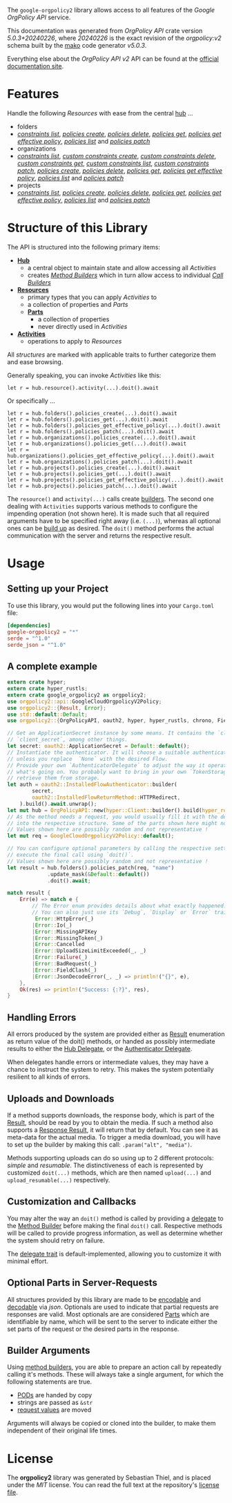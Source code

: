 <!---
DO NOT EDIT !
This file was generated automatically from 'src/generator/templates/api/README.md.mako'
DO NOT EDIT !
-->
The `google-orgpolicy2` library allows access to all features of the *Google OrgPolicy API* service.

This documentation was generated from *OrgPolicy API* crate version *5.0.3+20240226*, where *20240226* is the exact revision of the *orgpolicy:v2* schema built by the [mako](http://www.makotemplates.org/) code generator *v5.0.3*.

Everything else about the *OrgPolicy API* *v2* API can be found at the
[official documentation site](https://cloud.google.com/orgpolicy/docs/reference/rest/index.html).
# Features

Handle the following *Resources* with ease from the central [hub](https://docs.rs/google-orgpolicy2/5.0.3+20240226/google_orgpolicy2/OrgPolicyAPI) ... 

* folders
 * [*constraints list*](https://docs.rs/google-orgpolicy2/5.0.3+20240226/google_orgpolicy2/api::FolderConstraintListCall), [*policies create*](https://docs.rs/google-orgpolicy2/5.0.3+20240226/google_orgpolicy2/api::FolderPolicyCreateCall), [*policies delete*](https://docs.rs/google-orgpolicy2/5.0.3+20240226/google_orgpolicy2/api::FolderPolicyDeleteCall), [*policies get*](https://docs.rs/google-orgpolicy2/5.0.3+20240226/google_orgpolicy2/api::FolderPolicyGetCall), [*policies get effective policy*](https://docs.rs/google-orgpolicy2/5.0.3+20240226/google_orgpolicy2/api::FolderPolicyGetEffectivePolicyCall), [*policies list*](https://docs.rs/google-orgpolicy2/5.0.3+20240226/google_orgpolicy2/api::FolderPolicyListCall) and [*policies patch*](https://docs.rs/google-orgpolicy2/5.0.3+20240226/google_orgpolicy2/api::FolderPolicyPatchCall)
* organizations
 * [*constraints list*](https://docs.rs/google-orgpolicy2/5.0.3+20240226/google_orgpolicy2/api::OrganizationConstraintListCall), [*custom constraints create*](https://docs.rs/google-orgpolicy2/5.0.3+20240226/google_orgpolicy2/api::OrganizationCustomConstraintCreateCall), [*custom constraints delete*](https://docs.rs/google-orgpolicy2/5.0.3+20240226/google_orgpolicy2/api::OrganizationCustomConstraintDeleteCall), [*custom constraints get*](https://docs.rs/google-orgpolicy2/5.0.3+20240226/google_orgpolicy2/api::OrganizationCustomConstraintGetCall), [*custom constraints list*](https://docs.rs/google-orgpolicy2/5.0.3+20240226/google_orgpolicy2/api::OrganizationCustomConstraintListCall), [*custom constraints patch*](https://docs.rs/google-orgpolicy2/5.0.3+20240226/google_orgpolicy2/api::OrganizationCustomConstraintPatchCall), [*policies create*](https://docs.rs/google-orgpolicy2/5.0.3+20240226/google_orgpolicy2/api::OrganizationPolicyCreateCall), [*policies delete*](https://docs.rs/google-orgpolicy2/5.0.3+20240226/google_orgpolicy2/api::OrganizationPolicyDeleteCall), [*policies get*](https://docs.rs/google-orgpolicy2/5.0.3+20240226/google_orgpolicy2/api::OrganizationPolicyGetCall), [*policies get effective policy*](https://docs.rs/google-orgpolicy2/5.0.3+20240226/google_orgpolicy2/api::OrganizationPolicyGetEffectivePolicyCall), [*policies list*](https://docs.rs/google-orgpolicy2/5.0.3+20240226/google_orgpolicy2/api::OrganizationPolicyListCall) and [*policies patch*](https://docs.rs/google-orgpolicy2/5.0.3+20240226/google_orgpolicy2/api::OrganizationPolicyPatchCall)
* projects
 * [*constraints list*](https://docs.rs/google-orgpolicy2/5.0.3+20240226/google_orgpolicy2/api::ProjectConstraintListCall), [*policies create*](https://docs.rs/google-orgpolicy2/5.0.3+20240226/google_orgpolicy2/api::ProjectPolicyCreateCall), [*policies delete*](https://docs.rs/google-orgpolicy2/5.0.3+20240226/google_orgpolicy2/api::ProjectPolicyDeleteCall), [*policies get*](https://docs.rs/google-orgpolicy2/5.0.3+20240226/google_orgpolicy2/api::ProjectPolicyGetCall), [*policies get effective policy*](https://docs.rs/google-orgpolicy2/5.0.3+20240226/google_orgpolicy2/api::ProjectPolicyGetEffectivePolicyCall), [*policies list*](https://docs.rs/google-orgpolicy2/5.0.3+20240226/google_orgpolicy2/api::ProjectPolicyListCall) and [*policies patch*](https://docs.rs/google-orgpolicy2/5.0.3+20240226/google_orgpolicy2/api::ProjectPolicyPatchCall)




# Structure of this Library

The API is structured into the following primary items:

* **[Hub](https://docs.rs/google-orgpolicy2/5.0.3+20240226/google_orgpolicy2/OrgPolicyAPI)**
    * a central object to maintain state and allow accessing all *Activities*
    * creates [*Method Builders*](https://docs.rs/google-orgpolicy2/5.0.3+20240226/google_orgpolicy2/client::MethodsBuilder) which in turn
      allow access to individual [*Call Builders*](https://docs.rs/google-orgpolicy2/5.0.3+20240226/google_orgpolicy2/client::CallBuilder)
* **[Resources](https://docs.rs/google-orgpolicy2/5.0.3+20240226/google_orgpolicy2/client::Resource)**
    * primary types that you can apply *Activities* to
    * a collection of properties and *Parts*
    * **[Parts](https://docs.rs/google-orgpolicy2/5.0.3+20240226/google_orgpolicy2/client::Part)**
        * a collection of properties
        * never directly used in *Activities*
* **[Activities](https://docs.rs/google-orgpolicy2/5.0.3+20240226/google_orgpolicy2/client::CallBuilder)**
    * operations to apply to *Resources*

All *structures* are marked with applicable traits to further categorize them and ease browsing.

Generally speaking, you can invoke *Activities* like this:

```Rust,ignore
let r = hub.resource().activity(...).doit().await
```

Or specifically ...

```ignore
let r = hub.folders().policies_create(...).doit().await
let r = hub.folders().policies_get(...).doit().await
let r = hub.folders().policies_get_effective_policy(...).doit().await
let r = hub.folders().policies_patch(...).doit().await
let r = hub.organizations().policies_create(...).doit().await
let r = hub.organizations().policies_get(...).doit().await
let r = hub.organizations().policies_get_effective_policy(...).doit().await
let r = hub.organizations().policies_patch(...).doit().await
let r = hub.projects().policies_create(...).doit().await
let r = hub.projects().policies_get(...).doit().await
let r = hub.projects().policies_get_effective_policy(...).doit().await
let r = hub.projects().policies_patch(...).doit().await
```

The `resource()` and `activity(...)` calls create [builders][builder-pattern]. The second one dealing with `Activities` 
supports various methods to configure the impending operation (not shown here). It is made such that all required arguments have to be 
specified right away (i.e. `(...)`), whereas all optional ones can be [build up][builder-pattern] as desired.
The `doit()` method performs the actual communication with the server and returns the respective result.

# Usage

## Setting up your Project

To use this library, you would put the following lines into your `Cargo.toml` file:

```toml
[dependencies]
google-orgpolicy2 = "*"
serde = "^1.0"
serde_json = "^1.0"
```

## A complete example

```Rust
extern crate hyper;
extern crate hyper_rustls;
extern crate google_orgpolicy2 as orgpolicy2;
use orgpolicy2::api::GoogleCloudOrgpolicyV2Policy;
use orgpolicy2::{Result, Error};
use std::default::Default;
use orgpolicy2::{OrgPolicyAPI, oauth2, hyper, hyper_rustls, chrono, FieldMask};

// Get an ApplicationSecret instance by some means. It contains the `client_id` and 
// `client_secret`, among other things.
let secret: oauth2::ApplicationSecret = Default::default();
// Instantiate the authenticator. It will choose a suitable authentication flow for you, 
// unless you replace  `None` with the desired Flow.
// Provide your own `AuthenticatorDelegate` to adjust the way it operates and get feedback about 
// what's going on. You probably want to bring in your own `TokenStorage` to persist tokens and
// retrieve them from storage.
let auth = oauth2::InstalledFlowAuthenticator::builder(
        secret,
        oauth2::InstalledFlowReturnMethod::HTTPRedirect,
    ).build().await.unwrap();
let mut hub = OrgPolicyAPI::new(hyper::Client::builder().build(hyper_rustls::HttpsConnectorBuilder::new().with_native_roots().https_or_http().enable_http1().build()), auth);
// As the method needs a request, you would usually fill it with the desired information
// into the respective structure. Some of the parts shown here might not be applicable !
// Values shown here are possibly random and not representative !
let mut req = GoogleCloudOrgpolicyV2Policy::default();

// You can configure optional parameters by calling the respective setters at will, and
// execute the final call using `doit()`.
// Values shown here are possibly random and not representative !
let result = hub.folders().policies_patch(req, "name")
             .update_mask(&Default::default())
             .doit().await;

match result {
    Err(e) => match e {
        // The Error enum provides details about what exactly happened.
        // You can also just use its `Debug`, `Display` or `Error` traits
         Error::HttpError(_)
        |Error::Io(_)
        |Error::MissingAPIKey
        |Error::MissingToken(_)
        |Error::Cancelled
        |Error::UploadSizeLimitExceeded(_, _)
        |Error::Failure(_)
        |Error::BadRequest(_)
        |Error::FieldClash(_)
        |Error::JsonDecodeError(_, _) => println!("{}", e),
    },
    Ok(res) => println!("Success: {:?}", res),
}

```
## Handling Errors

All errors produced by the system are provided either as [Result](https://docs.rs/google-orgpolicy2/5.0.3+20240226/google_orgpolicy2/client::Result) enumeration as return value of
the doit() methods, or handed as possibly intermediate results to either the 
[Hub Delegate](https://docs.rs/google-orgpolicy2/5.0.3+20240226/google_orgpolicy2/client::Delegate), or the [Authenticator Delegate](https://docs.rs/yup-oauth2/*/yup_oauth2/trait.AuthenticatorDelegate.html).

When delegates handle errors or intermediate values, they may have a chance to instruct the system to retry. This 
makes the system potentially resilient to all kinds of errors.

## Uploads and Downloads
If a method supports downloads, the response body, which is part of the [Result](https://docs.rs/google-orgpolicy2/5.0.3+20240226/google_orgpolicy2/client::Result), should be
read by you to obtain the media.
If such a method also supports a [Response Result](https://docs.rs/google-orgpolicy2/5.0.3+20240226/google_orgpolicy2/client::ResponseResult), it will return that by default.
You can see it as meta-data for the actual media. To trigger a media download, you will have to set up the builder by making
this call: `.param("alt", "media")`.

Methods supporting uploads can do so using up to 2 different protocols: 
*simple* and *resumable*. The distinctiveness of each is represented by customized 
`doit(...)` methods, which are then named `upload(...)` and `upload_resumable(...)` respectively.

## Customization and Callbacks

You may alter the way an `doit()` method is called by providing a [delegate](https://docs.rs/google-orgpolicy2/5.0.3+20240226/google_orgpolicy2/client::Delegate) to the 
[Method Builder](https://docs.rs/google-orgpolicy2/5.0.3+20240226/google_orgpolicy2/client::CallBuilder) before making the final `doit()` call. 
Respective methods will be called to provide progress information, as well as determine whether the system should 
retry on failure.

The [delegate trait](https://docs.rs/google-orgpolicy2/5.0.3+20240226/google_orgpolicy2/client::Delegate) is default-implemented, allowing you to customize it with minimal effort.

## Optional Parts in Server-Requests

All structures provided by this library are made to be [encodable](https://docs.rs/google-orgpolicy2/5.0.3+20240226/google_orgpolicy2/client::RequestValue) and 
[decodable](https://docs.rs/google-orgpolicy2/5.0.3+20240226/google_orgpolicy2/client::ResponseResult) via *json*. Optionals are used to indicate that partial requests are responses 
are valid.
Most optionals are are considered [Parts](https://docs.rs/google-orgpolicy2/5.0.3+20240226/google_orgpolicy2/client::Part) which are identifiable by name, which will be sent to 
the server to indicate either the set parts of the request or the desired parts in the response.

## Builder Arguments

Using [method builders](https://docs.rs/google-orgpolicy2/5.0.3+20240226/google_orgpolicy2/client::CallBuilder), you are able to prepare an action call by repeatedly calling it's methods.
These will always take a single argument, for which the following statements are true.

* [PODs][wiki-pod] are handed by copy
* strings are passed as `&str`
* [request values](https://docs.rs/google-orgpolicy2/5.0.3+20240226/google_orgpolicy2/client::RequestValue) are moved

Arguments will always be copied or cloned into the builder, to make them independent of their original life times.

[wiki-pod]: http://en.wikipedia.org/wiki/Plain_old_data_structure
[builder-pattern]: http://en.wikipedia.org/wiki/Builder_pattern
[google-go-api]: https://github.com/google/google-api-go-client

# License
The **orgpolicy2** library was generated by Sebastian Thiel, and is placed 
under the *MIT* license.
You can read the full text at the repository's [license file][repo-license].

[repo-license]: https://github.com/Byron/google-apis-rsblob/main/LICENSE.md

